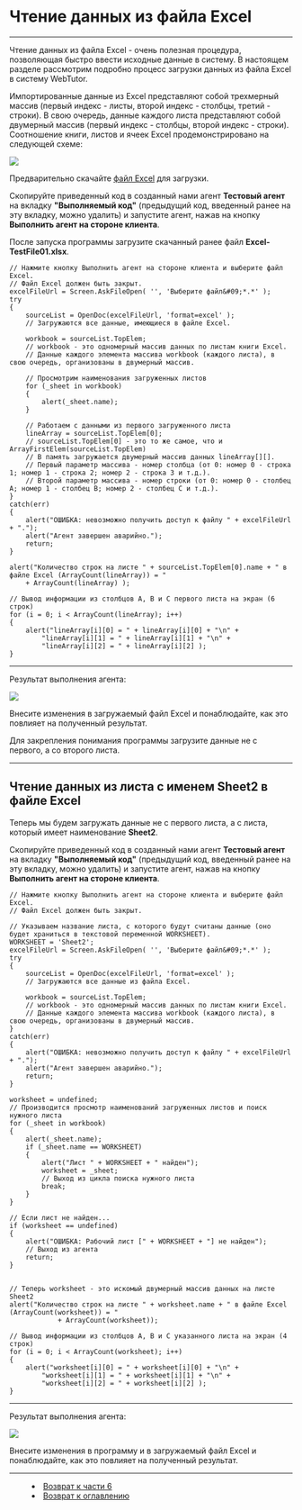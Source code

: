 # Чтение данных из файла Excel
***

Чтение данных из файла Excel - очень полезная процедура, позволяющая быстро ввести исходные данные в систему. В настоящем разделе рассмотрим подробно процесс загрузки данных из файла Excel в систему WebTutor.

Импортированные данные из Excel представляют собой трехмерный массив (первый индекс - листы, второй индекс - столбцы, третий - строки). В свою очередь, данные каждого листа представляют собой двумерный массив (первый индекс - столбцы, второй индекс - строки). Соотношение книги, листов и ячеек Excel продемонстрировано на следующей схеме: 

![](excel03.PNG)

Предварительно скачайте [файл Excel](Excel-TestFile01.xlsx) для загрузки.

Скопируйте приведенный код в созданный нами агент **Тестовый агент** на вкладку **"Выполняемый код"** (предыдущий код, введенный ранее на эту вкладку, можно удалить) и запустите агент, нажав на кнопку **Выполнить агент на стороне клиента**.

После запуска программы загрузите скачанный ранее файл **Excel-TestFile01.xlsx**.

    // Нажмите кнопку Выполнить агент на стороне клиента и выберите файл Excel.
    // Файл Excel должен быть закрыт.
    excelFileUrl = Screen.AskFileOpen( '', 'Выберите файл&#09;*.*' );
    try
    {
    	sourceList = OpenDoc(excelFileUrl, 'format=excel' );
     	// Загружаются все данные, имеющиеся в файле Excel.

     	workbook = sourceList.TopElem;
     	// workbook - это одномерный массив данных по листам книги Excel.
     	// Данные каждого элемента массива workbook (каждого листа), в свою очередь, организованы в двумерный массив.

     	// Просмотрим наименования загруженных листов
    	for (_sheet in workbook)
    	{
    		alert(_sheet.name);
     	}

    	// Работаем с данными из первого загруженного листа
    	lineArray = sourceList.TopElem[0];
     	// sourceList.TopElem[0] - это то же самое, что и ArrayFirstElem(sourceList.TopElem)
    	// В память загружается двумерный массив данных lineArray[][].
     	// Первый параметр массива - номер столбца (от 0: номер 0 - строка 1; номер 1 - строка 2; номер 2 - строка 3 и т.д.).
    	// Второй параметр массива - номер строки (от 0: номер 0 - столбец A; номер 1 - столбец B; номер 2 - столбец C и т.д.).
    }
    catch(err)
    {
    	alert("ОШИБКА: невозможно получить доступ к файлу " + excelFileUrl + ".");
    	alert("Агент завершен аварийно.");
    	return;
    } 

    alert("Количество строк на листе " + sourceList.TopElem[0].name + " в файле Excel (ArrayCount(lineArray)) = " 
		+ ArrayCount(lineArray) );

    // Вывод информации из столбцов A, B и С первого листа на экран (6 строк)
    for (i = 0; i < ArrayCount(lineArray); i++)
    {
    	alert("lineArray[i][0] = " + lineArray[i][0] + "\n" + 
    		"lineArray[i][1] = " + lineArray[i][1] + "\n" + 
    		"lineArray[i][2] = " + lineArray[i][2] );
    }

---

Результат выполнения агента:

![](excel01.PNG)

Внесите изменения в загружаемый файл Excel и понаблюдайте, как это повлияет на полученный результат.

Для закрепления понимания программы загрузите данные не с первого, а со второго листа.

---

## Чтение данных из листа с именем Sheet2 в файле Excel

Теперь мы будем загружать данные не с первого листа, а с листа, который имеет наименование **Sheet2**.

Скопируйте приведенный код в созданный нами агент **Тестовый агент** на вкладку **"Выполняемый код"** (предыдущий код, введенный ранее на эту вкладку, можно удалить) и запустите агент, нажав на кнопку **Выполнить агент на стороне клиента**.

	// Нажмите кнопку Выполнить агент на стороне клиента и выберите файл Excel.
	// Файл Excel должен быть закрыт.

	// Указываем название листа, с которого будут считаны данные (оно будет храниться в текстовой переменной WORKSHEET).
	WORKSHEET = 'Sheet2';
	excelFileUrl = Screen.AskFileOpen( '', 'Выберите файл&#09;*.*' );
	try
	{
		sourceList = OpenDoc(excelFileUrl, 'format=excel' );
		// Загружаются все данные из файла Excel.

		workbook = sourceList.TopElem;
		// workbook - это одномерный массив данных по листам книги Excel.
		// Данные каждого элемента массива workbook (каждого листа), в свою очередь, организованы в двумерный массив.
	}
	catch(err)
	{
		alert("ОШИБКА: невозможно получить доступ к файлу " + excelFileUrl + ".");
		alert("Агент завершен аварийно.");
		return;
	}

	worksheet = undefined;
	// Производится просмотр наименований загруженных листов и поиск нужного листа 
	for (_sheet in workbook)
	{
		alert(_sheet.name);
		if (_sheet.name == WORKSHEET)	
		{
			alert("Лист " + WORKSHEET + " найден");
			worksheet = _sheet;
			// Выход из цикла поиска нужного листа
			break;
		}
	}

	// Если лист не найден...
	if (worksheet == undefined)
	{
		alert("ОШИБКА: Рабочий лист [" + WORKSHEET + "] не найден");
		// Выход из агента
		return;
	}


	// Теперь worksheet - это искомый двумерный массив данных на листе Sheet2
	alert("Количество строк на листе " + worksheet.name + " в файле Excel (ArrayCount(worksheet)) = " 
        	    + ArrayCount(worksheet));

	// Вывод информации из столбцов A, B и С указанного листа на экран (4 строк)
	for (i = 0; i < ArrayCount(worksheet); i++)
	{
		alert("worksheet[i][0] = " + worksheet[i][0] + "\n" + 
			"worksheet[i][1] = " + worksheet[i][1] + "\n" + 
			"worksheet[i][2] = " + worksheet[i][2] );
	}


---

Результат выполнения агента:

![](excel02.PNG)

Внесите изменения в программу и в загружаемый файл Excel и понаблюдайте, как это повлияет на полученный результат.

***

<dd><li> <a href="6_practical_realization.md"> Возврат к части 6</a></dd>

<dd><li> <a href="README.md"> Возврат к оглавлению</a></dd>
